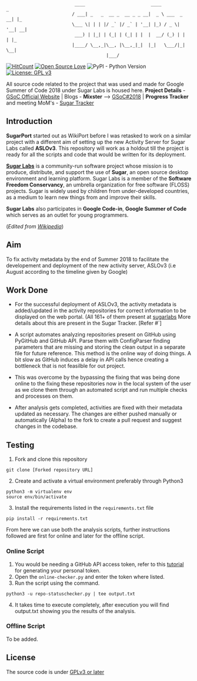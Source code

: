                               ____                         ____            _   
                             / ___| _   _  __ _  __ _ _ __|  _ \ ___  _ __| |_ 
                             \___ \| | | |/ _` |/ _` | '__| |_) / _ \| '__| __|
                              ___) | |_| | (_| | (_| | |  |  __/ (_) | |  | |_ 
                             |____/ \__,_|\__, |\__,_|_|  |_|   \___/|_|   \__|
                                          |___/                                

[![HitCount](http://hits.dwyl.io/vipulgupta2048/sugarport.svg)](http://hits.dwyl.io/vipulgupta2048/sugarport) [![Open Source Love](https://badges.frapsoft.com/os/v1/open-source.png?v=103)](https://github.com/ellerbrock/open-source-badges/)  ![PyPI - Python Version](https://img.shields.io/pypi/pyversions/Django.svg) [![License: GPL v3](https://img.shields.io/badge/License-GPL%20v3-blue.svg)](https://www.gnu.org/licenses/gpl-3.0)



All source code related to the project that was used and made for Google Summer of Code 2018 under Sugar Labs is housed here. 
**Project Details** - [GSoC Official Website](http://tiny.cc/vgsoc) | Blogs - **Mixster** --> [GSoC#2018](https://mixstersite.wordpress.com/gsoc2018/) | **Progress Tracker** and meeting MoM's - [Sugar Tracker](https://docs.google.com/document/d/1VdzjA-DnEBh0ntHY17ktXlp7c2pIofq8458gSCTwiSM/edit?usp=sharing)

## Introduction
**SugarPort** started out as WikiPort before I was retasked to work on a similar project with a different aim of setting up the new Activity Server for Sugar Labs called **ASLOv3**. This repository will work as a holdout till the project is ready for all the scripts and code that would be written for its deployment.

**[Sugar Labs](https://sugarlabs.org/)** is a community-run software project whose mission is to produce, distribute, and support the use of **Sugar**, an open source desktop environment and learning platform. Sugar Labs is a member of the **Software Freedom Conservancy**, an umbrella organization for free software (FLOSS) projects. Sugar is widely used by children from under-developed countries, as a medium to learn new things from and improve their skills. 

**Sugar Labs** also participates in **Google Code-in**, **Google Summer of Code** which serves as an outlet for young programmers. 

(_Edited from [Wikipedia](https://en.wikipedia.org/wiki/Sugar_Labs)_)

## Aim
To fix activity metadata by the end of Summer 2018 to facilitate the developement and deployment of the new activity server, ASLOv3 (i.e August according to the timeline given by Google)

## Work Done
- For the successful deployment of ASLOv3, the activity metadata is added/updated in the activity repositories for correct information to be displayed on the web portal. (All 161+ of them present at [sugarlabs](www.github.com/sugarlabs) More details about this are present in the Sugar Tracker. [Refer #`]

- A script automates analyzing repositories present on GitHub using PyGitHub and GitHub API. Parse them with ConfigParser finding parameters that are missing and storing the clean output in a separate file for future reference. This method is the online way of doing things. A bit slow as GitHub induces a delay in API calls hence creating a bottleneck that is not feasilble for out project.

- This was overcome by the bypassing the fixing that was being done online to the fixing these repositories now in the local system of the user as we clone them through an automated script and run multiple checks and processes on them. 

- After analysis gets completed, activities are fixed with their metadata updated as necessary. The changes are either pushed manually or automatically (Alpha) to the fork to create a pull request and suggest changes in the codebase.

## Testing 
1. Fork and clone this repository 
```
git clone [Forked repository URL]
```

2. Create and activate a virtual environment preferably through Python3

```
python3 -m virtualenv env
source env/bin/activate
```
	
3. Install the requirements listed in the `requirements.txt` file

```
pip install -r requirements.txt
``` 

From here we can use both the analysis scripts, further instructions followed are first for online and later for the offline script. 

### Online Script

1. You would be needing a GitHub API access token, refer to this [tutorial](https://help.github.com/articles/creating-a-personal-access-token-for-the-command-line/) for generating your personal token.
2. Open the `online-checker.py` and enter the token where listed. 
3. Run the script using the command. 

```
python3 -u repo-statuschecker.py | tee output.txt
```

4. It takes time to execute completely, after execution you will find output.txt showing you the results of the analysis. 
  
### Offline Script
To be added.

## License
The source code is under [GPLv3 or later](https://github.com/vipulgupta2048/SugarPort/blob/master/LICENSE)

